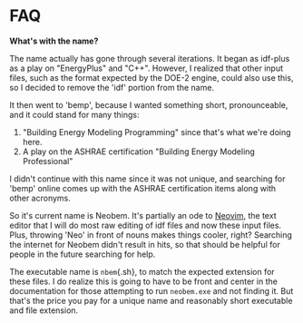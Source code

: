 # FAQ

**What's with the name?**

The name actually has gone through several iterations. It began as
idf-plus as a play on "EnergyPlus" and "C++". However, I realized that
other input files, such as the format expected by the DOE-2 engine,
could also use this, so I decided to remove the 'idf' portion from the
name.

It then went to 'bemp', because I wanted something short, pronounceable,
and it could stand for many things:

1. "Building Energy Modeling Programming" since that's what we're
   doing here.
2. A play on the ASHRAE certification "Building Energy Modeling
   Professional"

I didn't continue with this name since it was not unique, and searching
for 'bemp' online comes up with the ASHRAE certification items along
with other acronyms.

So it's current name is Neobem. It's partially an ode to
[Neovim](https://neovim.io), the text editor that I will do most raw
editing of idf files and now these input files. Plus, throwing 'Neo' in
front of nouns makes things cooler, right? Searching the internet for
Neobem didn't result in hits, so that should be helpful for people in
the future searching for help.

The executable name is `nbem`{.sh}, to match the expected extension for
these files. I do realize this is going to have to be front and center
in the documentation for those attempting to run `neobem.exe` and not
finding it. But that's the price you pay for a unique name and
reasonably short executable and file extension.

